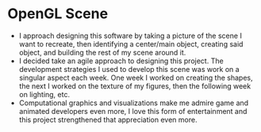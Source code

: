 # OpenGL Scene
- I approach designing this software by taking a picture of the scene I want to recreate, then identifying a center/main object, creating said object, and building the rest of my scene around it.
- I decided take an agile approach to designing this project. The development strategies I used to develop
this scene was work on a singular aspect each week. One week I worked on creating the shapes, the next I worked on the texture of my figures, 
then the following week on lighting, etc.
- Computational graphics and visualizations make me admire game and animated developers even more, 
I love this form of entertainment and this project strengthened that appreciation even more.
